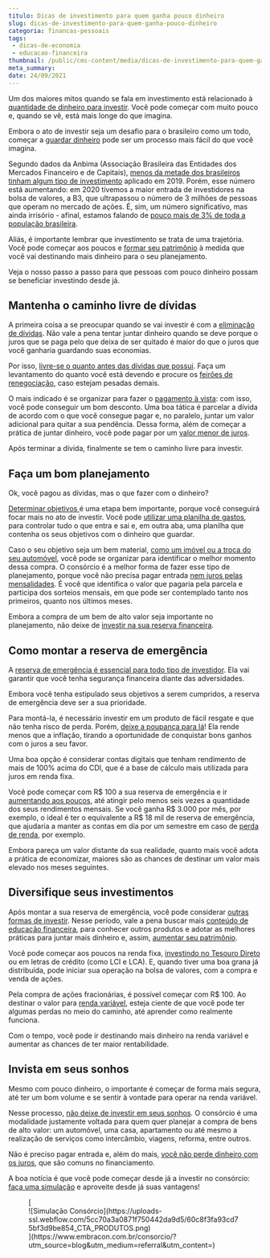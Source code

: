 ```yaml
---
titulo: Dicas de investimento para quem ganha pouco dinheiro
slug: dicas-de-investimento-para-quem-ganha-pouco-dinheiro
categoria: financas-pessoais
tags:
 - dicas-de-economia
 - educacao-financeira
thumbnail: /public/cms-content/media/dicas-de-investimento-para-quem-ganha-pouco-dinheiro.jpg
meta_summary: 
date: 24/09/2021
---
```

Um dos maiores mitos quando se fala em investimento está relacionado à [quantidade de dinheiro para investir](https://www.embracon.com.br/blog/quanto-da-minha-renda-posso-investir). Você pode começar com muito pouco e, quando se vê, está mais longe do que imagina.

Embora o ato de investir seja um desafio para o brasileiro como um todo, começar a [guardar dinheiro](https://www.embracon.com.br/blog/como-guardar-dinheiro-em-tempos-de-pandemia) pode ser um processo mais fácil do que você imagina.

Segundo dados da Anbima (Associação Brasileira das Entidades dos Mercados Financeiro e de Capitais), [menos da metade dos brasileiros tinham algum tipo de investimento](https://www.euqueroinvestir.com/perfil-investidor-brasileiro/) aplicado em 2019. Porém, esse número está aumentando: em 2020 tivemos a maior entrada de investidores na bolsa de valores, a B3, que ultrapassou o número de 3 milhões de pessoas que operam no mercado de ações. É, sim, um número significativo, mas ainda irrisório - afinal, estamos falando de [pouco mais de 3% de toda a população brasileira](https://valorinveste.globo.com/mercados/renda-variavel/bolsas-e-indices/noticia/2021/01/15/apenas-3percent-dos-brasileiros-investiram-em-acoes-em-2020-e-media-aplicada-caiu-31percent.ghtml).

Aliás, é importante lembrar que investimento se trata de uma trajetória. Você pode começar aos poucos e [formar seu patrimônio](https://www.embracon.com.br/blog/5-formas-de-aumentar-seu-patrimonio-com-o-consorcio) à medida que você vai destinando mais dinheiro para o seu planejamento.

Veja o nosso passo a passo para que pessoas com pouco dinheiro possam se beneficiar investindo desde já.

Mantenha o caminho livre de dívidas 
------------------------------------

A primeira coisa a se preocupar quando se vai investir é com a [eliminação de dívidas](https://www.embracon.com.br/blog/dicas-para-sair-das-dividas). Não vale a pena tentar juntar dinheiro quando se deve porque o juros que se paga pelo que deixa de ser quitado é maior do que o juros que você ganharia guardando suas economias.

Por isso, [livre-se o quanto antes das dívidas que possui](https://www.embracon.com.br/blog/como-identificar-e-eliminar-gastos-desnecessarios). Faça um levantamento do quanto você está devendo e procure os [feirões de renegociação](https://www.embracon.com.br/blog/saiba-o-que-fazer-para-limpar-o-nome), caso estejam pesadas demais.

O mais indicado é se organizar para fazer o [pagamento à vista](https://www.embracon.com.br/blog/pagar-a-vista-ou-parcelado-o-que-e-melhor): com isso, você pode conseguir um bom desconto. Uma boa tática é parcelar a dívida de acordo com o que você consegue pagar e, no paralelo, juntar um valor adicional para quitar a sua pendência. Dessa forma, além de começar a prática de juntar dinheiro, você pode pagar por um [valor menor de juros](https://www.embracon.com.br/blog/como-os-juros-afetam-a-sua-vida).

Após terminar a dívida, finalmente se tem o caminho livre para investir.

Faça um bom planejamento 
-------------------------

Ok, você pagou as dívidas, mas o que fazer com o dinheiro?

[Determinar objetivos ](https://www.embracon.com.br/blog/como-planejar-se-financeiramente-para-comecar-a-conquistar-seus-objetivos-em-2021)é uma etapa bem importante, porque você conseguirá focar mais no ato de investir. Você pode [utilizar uma planilha de gastos](https://www.embracon.com.br/blog/como-criar-uma-planilha-de-planejamento-financeiro), para controlar tudo o que entra e sai e, em outra aba, uma planilha que contenha os seus objetivos com o dinheiro que guardar.

Caso o seu objetivo seja um bem material, [como um imóvel ou a troca do seu automóvel](https://www.embracon.com.br/blog/quero-comprar-uma-casa-ou-carro-com-consorcio-por-onde-comecar), você pode se organizar para identificar o melhor momento dessa compra. O consórcio é a melhor forma de fazer esse tipo de planejamento, porque você não precisa pagar entrada [nem juros pelas mensalidades](https://www.embracon.com.br/blog/consorcio-nao-tem-juros-entenda). É você que identifica o valor que pagaria pela parcela e participa dos sorteios mensais, em que pode ser contemplado tanto nos primeiros, quanto nos últimos meses.

Embora a compra de um bem de alto valor seja importante no planejamento, não deixe de [investir na sua reserva financeira](https://www.embracon.com.br/blog/por-que-e-importante-ter-uma-reserva-de-emergencia).

Como montar a reserva de emergência 
------------------------------------

A [reserva de emergência é essencial para todo tipo de investidor](https://www.embracon.com.br/blog/como-fazer-uma-reserva-de-emergencia). Ela vai garantir que você tenha segurança financeira diante das adversidades.

Embora você tenha estipulado seus objetivos a serem cumpridos, a reserva de emergência deve ser a sua prioridade.

Para montá-la, é necessário investir em um produto de fácil resgate e que não tenha risco de perda. Porém, [deixe a poupança para lá](https://www.embracon.com.br/blog/vale-a-pena-guardar-dinheiro-na-poupanca)! Ela rende menos que a inflação, tirando a oportunidade de conquistar bons ganhos com o juros a seu favor.

Uma boa opção é considerar contas digitais que tenham rendimento de mais de 100% acima do CDI, que é a base de cálculo mais utilizada para juros em renda fixa.

Você pode começar com R$ 100 a sua reserva de emergência e ir [aumentando aos poucos](https://www.embracon.com.br/blog/guia-definitivo-de-como-comecar-a-poupar), até atingir pelo menos seis vezes a quantidade dos seus rendimentos mensais. Se você ganha R$ 3.000 por mês, por exemplo, o ideal é ter o equivalente a R$ 18 mil de reserva de emergência, que ajudaria a manter as contas em dia por um semestre em caso de [perda de renda](https://www.embracon.com.br/blog/perda-de-renda-como-lidar), por exemplo.

Embora pareça um valor distante da sua realidade, quanto mais você adota a prática de economizar, maiores são as chances de destinar um valor mais elevado nos meses seguintes.

Diversifique seus investimentos 
--------------------------------

Após montar a sua reserva de emergência, você pode considerar [outras formas de investir](https://www.embracon.com.br/blog/diversificar-investimentos-financeiros-e-possivel). Nesse período, vale a pena buscar mais [conteúdo de educação financeira](https://www.embracon.com.br/blog/entenda-a-importancia-da-educacao-financeira-na-sua-vida), para conhecer outros produtos e adotar as melhores práticas para juntar mais dinheiro e, assim, [aumentar seu patrimônio](https://www.embracon.com.br/blog/e-possivel-aumentar-o-patrimonio-saiba-aqui).

Você pode começar aos poucos na renda fixa, [investindo no Tesouro Direto](https://www.embracon.com.br/blog/tesouro-direto-guia-rapido-com-tudo-o-que-voce-precisa-saber) ou em letras de crédito (como LCI e LCA). E, quando tiver uma boa grana já distribuída, pode iniciar sua operação na bolsa de valores, com a compra e venda de ações.

Pela compra de ações fracionárias, é possível começar com R$ 100. Ao destinar o valor para [renda variável](https://www.embracon.com.br/blog/investimentos-alto-risco-vale-a-pena), esteja ciente de que você pode ter algumas perdas no meio do caminho, até aprender como realmente funciona.

Com o tempo, você pode ir destinando mais dinheiro na renda variável e aumentar as chances de ter maior rentabilidade.

Invista em seus sonhos 
-----------------------

Mesmo com pouco dinheiro, o importante é começar de forma mais segura, até ter um bom volume e se sentir à vontade para operar na renda variável.

Nesse processo, [não deixe de investir em seus sonhos](https://www.embracon.com.br/blog/8-motivos-que-comprovam-que-consorcio-e-investimento). O consórcio é uma modalidade justamente voltada para quem quer planejar a compra de bens de alto valor: um automóvel, uma casa, apartamento ou até mesmo a realização de serviços como intercâmbio, viagens, reforma, entre outros.

Não é preciso pagar entrada e, além do mais, [você não perde dinheiro com os juros](https://www.embracon.com.br/blog/parcela-de-consorcio-tem-juros), que são comuns no financiamento.

A boa notícia é que você pode começar desde já a investir no consórcio: [faça uma simulação](https://www.embracon.com.br/) e aproveite desde já suas vantagens!

<figure class="w-richtext-figure-type-image w-richtext-align-center">[<div>![Simulação Consórcio](https://uploads-ssl.webflow.com/5cc70a3a0871f750442da9d5/60c8f3fa93cd75bf3d9be854_CTA_PRODUTOS.png)</div>](https://www.embracon.com.br/consorcio/?utm_source=blog&utm_medium=referral&utm_content=)</figure>
